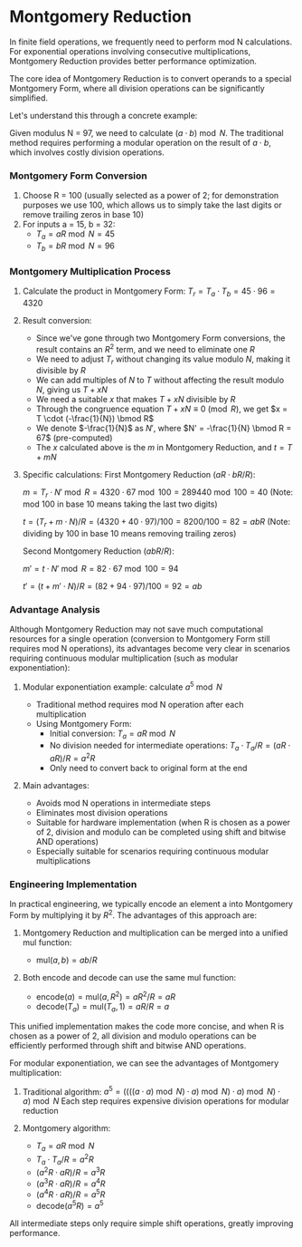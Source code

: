# Montgomery Reduction

In finite field operations, we frequently need to perform mod N calculations. For exponential operations involving consecutive multiplications, Montgomery Reduction provides better performance optimization.

The core idea of Montgomery Reduction is to convert operands to a special Montgomery Form, where all division operations can be significantly simplified.

Let's understand this through a concrete example:

Given modulus N = 97, we need to calculate $(a \cdot b) \bmod N$. The traditional method requires performing a modular operation on the result of $a \cdot b$, which involves costly division operations.

### Montgomery Form Conversion
1. Choose R = 100 (usually selected as a power of 2; for demonstration purposes we use 100, which allows us to simply take the last digits or remove trailing zeros in base 10)
2. For inputs a = 15, b = 32:
   - $T_a = aR \bmod N = 45$
   - $T_b = bR \bmod N = 96$

### Montgomery Multiplication Process
1. Calculate the product in Montgomery Form:
   $T_r = T_a \cdot T_b = 45 \cdot 96 = 4320$

2. Result conversion:
   - Since we've gone through two Montgomery Form conversions, the result contains an $R^2$ term, and we need to eliminate one $R$
   - We need to adjust $T_r$ without changing its value modulo $N$, making it divisible by $R$
   - We can add multiples of $N$ to $T$ without affecting the result modulo $N$, giving us $T + xN$
   - We need a suitable $x$ that makes $T + xN$ divisible by $R$
   - Through the congruence equation $T + xN \equiv 0 \pmod{R}$, we get $x = T \cdot (-\frac{1}{N}) \bmod R$
   - We denote $-\frac{1}{N}$ as $N'$, where $N' = -\frac{1}{N} \bmod R = 67$ (pre-computed)
   - The $x$ calculated above is the $m$ in Montgomery Reduction, and $t = T + mN$

3. Specific calculations:
   First Montgomery Reduction ($aR \cdot bR/R$):

   $m = T_r \cdot N' \bmod R = 4320 \cdot 67 \bmod 100 = 289440 \bmod 100 = 40$
   (Note: mod 100 in base 10 means taking the last two digits)

   $t = (T_r + m \cdot N) / R = (4320 + 40 \cdot 97) / 100 = 8200 / 100 = 82 = abR$ 
   (Note: dividing by 100 in base 10 means removing trailing zeros)

   Second Montgomery Reduction ($abR/R$):

   $m' = t \cdot N' \bmod R = 82 \cdot 67 \bmod 100 = 94$

   $t' = (t + m' \cdot N) / R = (82 + 94 \cdot 97) / 100 = 92 = ab$

### Advantage Analysis
Although Montgomery Reduction may not save much computational resources for a single operation (conversion to Montgomery Form still requires mod N operations), its advantages become very clear in scenarios requiring continuous modular multiplication (such as modular exponentiation):

1. Modular exponentiation example: calculate $a^5 \bmod N$
   - Traditional method requires mod N operation after each multiplication
   - Using Montgomery Form:
     - Initial conversion: $T_a = aR \bmod N$
     - No division needed for intermediate operations: $T_a \cdot T_a / R = (aR \cdot aR) / R = a^2R$
     - Only need to convert back to original form at the end

2. Main advantages:
   - Avoids mod N operations in intermediate steps
   - Eliminates most division operations
   - Suitable for hardware implementation (when R is chosen as a power of 2, division and modulo can be completed using shift and bitwise AND operations)
   - Especially suitable for scenarios requiring continuous modular multiplications

### Engineering Implementation
In practical engineering, we typically encode an element a into Montgomery Form by multiplying it by $R^2$. The advantages of this approach are:

1. Montgomery Reduction and multiplication can be merged into a unified mul function:
   - $\text{mul}(a, b) = ab/R$

2. Both encode and decode can use the same mul function:
   - $\text{encode}(a) = \text{mul}(a, R^2) = aR^2/R = aR$
   - $\text{decode}(T_a) = \text{mul}(T_a, 1) = aR/R = a$

This unified implementation makes the code more concise, and when R is chosen as a power of 2, all division and modulo operations can be efficiently performed through shift and bitwise AND operations.

For modular exponentiation, we can see the advantages of Montgomery multiplication:
1. Traditional algorithm:
   $a^5 = ((((a \cdot a) \bmod N) \cdot a) \bmod N) \cdot a) \bmod N) \cdot a) \bmod N$
   Each step requires expensive division operations for modular reduction

2. Montgomery algorithm:
   - $T_a = aR \bmod N$
   - $T_a \cdot T_a / R = a^2R$
   - $(a^2R \cdot aR) / R = a^3R$
   - $(a^3R \cdot aR) / R = a^4R$
   - $(a^4R \cdot aR) / R = a^5R$
   - $\text{decode}(a^5R) = a^5$

All intermediate steps only require simple shift operations, greatly improving performance.